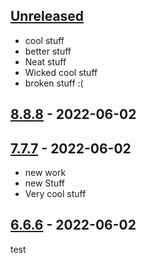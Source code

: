 ## [Unreleased]
* cool stuff
* better stuff
* Neat stuff
* Wicked cool stuff
* broken stuff :(

## [8.8.8] - 2022-06-02

## [7.7.7] - 2022-06-02

-   new work
-   new Stuff
-   Very cool stuff

## [6.6.6] - 2022-06-02

 test

[Unreleased]: https://github.com/andrewdibiasio6/release-test/compare/8.8.8...HEAD

[8.8.8]: https://github.com/andrewdibiasio6/release-test/compare/7.7.7...8.8.8

[7.7.7]: https://github.com/andrewdibiasio6/release-test/compare/6.6.6...7.7.7

[6.6.6]: https://github.com/andrewdibiasio6/release-test/compare/a12f120b84bf8078ca93c4abc3fa62deedb7b113...6.6.6
